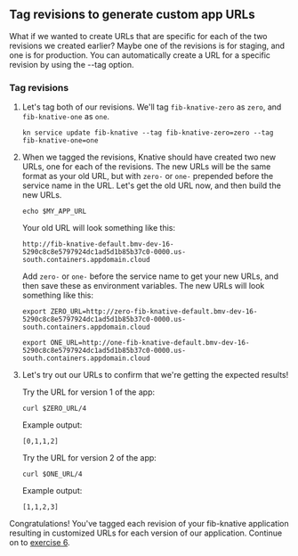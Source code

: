 ## Tag revisions to generate custom app URLs

What if we wanted to create URLs that are specific for each of the two revisions we created earlier? Maybe one of the revisions is for staging, and one is for production. You can automatically create a URL for a specific revision by using the --tag option.

### Tag revisions
1. Let's tag both of our revisions. We'll tag `fib-knative-zero` as `zero`, and `fib-knative-one` as `one`.

    ```
    kn service update fib-knative --tag fib-knative-zero=zero --tag fib-knative-one=one
    ```

2. When we tagged the revisions, Knative should have created two new URLs, one for each of the revisions. The new URLs will be the same format as your old URL, but with `zero-` or `one-` prepended before the service name in the URL. Let's get the old URL now, and then build the new URLs.

    ```
    echo $MY_APP_URL
    ```

    Your old URL will look something like this:
    ```
    http://fib-knative-default.bmv-dev-16-5290c8c8e5797924dc1ad5d1b85b37c0-0000.us-south.containers.appdomain.cloud
    ```

    Add `zero-` or `one-` before the service name to get your new URLs, and then save these as environment variables. The new URLs will look something like this:
    ```
    export ZERO_URL=http://zero-fib-knative-default.bmv-dev-16-5290c8c8e5797924dc1ad5d1b85b37c0-0000.us-south.containers.appdomain.cloud
    ```
    ```
    export ONE_URL=http://one-fib-knative-default.bmv-dev-16-5290c8c8e5797924dc1ad5d1b85b37c0-0000.us-south.containers.appdomain.cloud
    ```


3. Let's try out our URLs to confirm that we're getting the expected results! 

    Try the URL for version 1 of the app:
    ```
    curl $ZERO_URL/4
    ```
    
    Example output:
    ```
    [0,1,1,2]
    ```

    Try the URL for version 2 of the app:
    ```
    curl $ONE_URL/4
    ```
    
    Example output:
    ```
    [1,1,2,3]
    ```


Congratulations! You've tagged each revision of your fib-knative application resulting in customized URLs for each version of our application. Continue on to [exercise 6](../exercise-6/README.md).